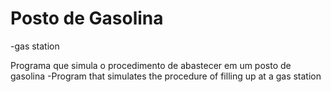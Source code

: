 # Posto de Gasolina
   -gas station

Programa que simula o procedimento de abastecer em um posto de gasolina
   -Program that simulates the procedure of filling up at a gas station
